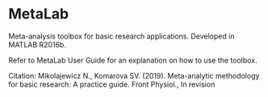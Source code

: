 # MetaLab
Meta-analysis toolbox for basic research applications. Developed in MATLAB R2016b.

Refer to MetaLab User Guide for an explanation on how to use the toolbox. 

Citation: Mikolajewicz N., Komarova SV. (2019). Meta-analytic methodology for basic research: A practice guide. Front Physiol., In revision
